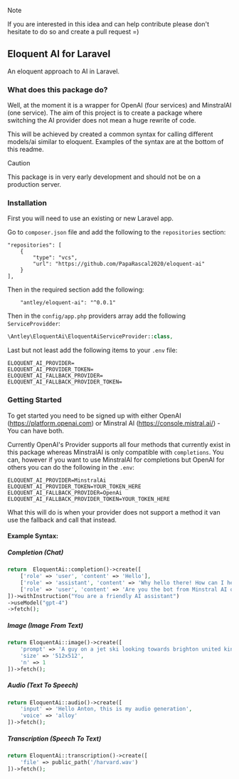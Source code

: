 > [!NOTE]  
> If you are interested in this idea and can help contribute please don't hesitate to 
> do so and create a pull request =)

## Eloquent AI for Laravel
An eloquent approach to AI in Laravel.

### What does this package do?
Well, at the moment it is a wrapper for OpenAI (four services) and MinstralAI (one service).
The aim of this project is to create a package where switching the AI provider does not mean
a huge rewrite of code.

This will be achieved by created a common syntax for calling different models/ai similar to eloquent.
Examples of the syntax are at the bottom of this readme.

> [!CAUTION]
> This package is in very early development and should not be on a production server. 

### Installation

First you will need to use an existing or new Laravel app.

Go to `composer.json` file and add the following to the `repositories` section:

```array
"repositories": [
    {
        "type": "vcs",
        "url": "https://github.com/PapaRascal2020/eloquent-ai"
    }
],
```
Then in the required section add the following:

```array
    "antley/eloquent-ai": "^0.0.1"
```

Then in the `config/app.php` providers array add the following `ServiceProvidder`:

```php
\Antley\EloquentAi\EloquentAiServiceProvider::class,
```

Last but not least add the following items to your `.env` file:

```dotenv
ELOQUENT_AI_PROVIDER=
ELOQUENT_AI_PROVIDER_TOKEN=
ELOQUENT_AI_FALLBACK_PROVIDER=
ELOQUENT_AI_FALLBACK_PROVIDER_TOKEN=
```

### Getting Started

To get started you need to be signed up with either OpenAI (https://platform.openai.com)
or Minstral AI (https://console.mistral.ai/) - You can have both.

Currently OpenAI's Provider supports all four methods that currently exist in this package
whereas MinstralAI is only compatible with `completions`. You can, however if you want to use
MinstralAI for completions but OpenAI for others you can do the following in the `.env`:

```dotenv
ELOQUENT_AI_PROVIDER=MinstralAi
ELOQUENT_AI_PROVIDER_TOKEN=YOUR_TOKEN_HERE
ELOQUENT_AI_FALLBACK_PROVIDER=OpenAi
ELOQUENT_AI_FALLBACK_PROVIDER_TOKEN=YOUR_TOKEN_HERE
```
What this will do is when your provider does not support a method it van use the fallback and call that instead.

#### Example Syntax:

##### Completion (Chat)

```php
return  EloquentAi::completion()->create([
    ['role' => 'user', 'content' => 'Hello'],
    ['role' => 'assistant', 'content' => 'Why hello there! How can I help?'],
    ['role' => 'user', 'content' => 'Are you the bot from Minstral AI or Open AI?'],
])->withInstruction("You are a friendly AI assistant")
->useModel("gpt-4")
->fetch();
```
##### Image (Image From Text)

```php
return EloquentAi::image()->create([
    'prompt' => 'A guy on a jet ski looking towards brighton united kingdom',
    'size' => '512x512',
    'n' => 1 
])->fetch();
```
##### Audio (Text To Speech)

```php
return EloquentAi::audio()->create([
    'input' => 'Hello Anton, this is my audio generation',
    'voice' => 'alloy'
])->fetch();
```
##### Transcription (Speech To Text)

```php
return EloquentAi::transcription()->create([
    'file' => public_path('/harvard.wav')
])->fetch();
```


